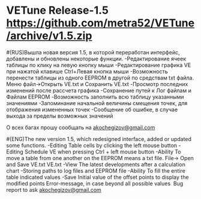 # VETune Release-1.5 https://github.com/metra52/VETune/archive/v1.5.zip

#(RUS)Вышла новая версия 1.5, в которой переработан интерфейс, добавлены и обновлены некоторые функции.
-Редактирование ячеек таблицы по клику на левую кнопку мыши
-Редактирование графика VE при нажатой клавише Ctrl+Левая кнопка мыши
-Возможность перенести таблицы из одного EEPROM в другой по средствам txt файла. Меню файл->Открыть VE.txt и Сохранить VE.txt
-Просмотр последних изменений после рассчета графика
-Сохранение путей к Лог файлам и Файлам EEPROM
-Возможность заполнить всю таблицу указанными значениями
-Запоминание начальной величины смещения точек, для отображения измененных точек
-Сообщение об ошибке, в случае выхода за пределы возможных значений

 О всех багах прошу сообщать на akochegizov@gmail.com

#(ENG)The new version 1.5, which redesigned interface, added or updated some functions.
-Editing Table cells by clicking the left mouse button
-Editing Schedule VE when pressing Ctrl + left mouse button
-Ability To move a table from one another on the EEPROM means a txt file. File-> Open and Save VE.txt VE.txt
-View The latest developments after a calculation chart
-Storing paths to log files and EEPROM file
-Ability To fill the entire table indicated values
-Save Initial value of the offset points to display the modified points
Error-message, in case beyond all possible values 
​​
Bug report to ask akochegizov@gmail.com
